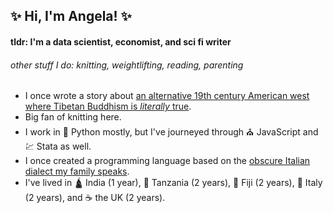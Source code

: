 ## ✨ Hi, I'm Angela! ✨

#### tldr: I'm a data scientist, economist, and sci fi writer
###### other stuff I do: knitting, weightlifting, reading, parenting

- I once wrote a story about [an alternative 19th century American west where Tibetan Buddhism is _literally_ true](http://www.beneath-ceaseless-skies.com/stories/the-good-deaths-part-ii/).
- Big fan of knitting here.
- I work in 🐍 Python mostly, but I've journeyed through ⛪ JavaScript and 💹 Stata as well.
- I once created a programming language based on the [obscure Italian dialect my family speaks](https://github.com/angelaambroz/triestin).
- I've lived in 🛕 India (1 year), 🐘 Tanzania (2 years), 🌊 Fiji (2 years), 🍝 Italy (2 years), and ☕ the UK (2 years). 

